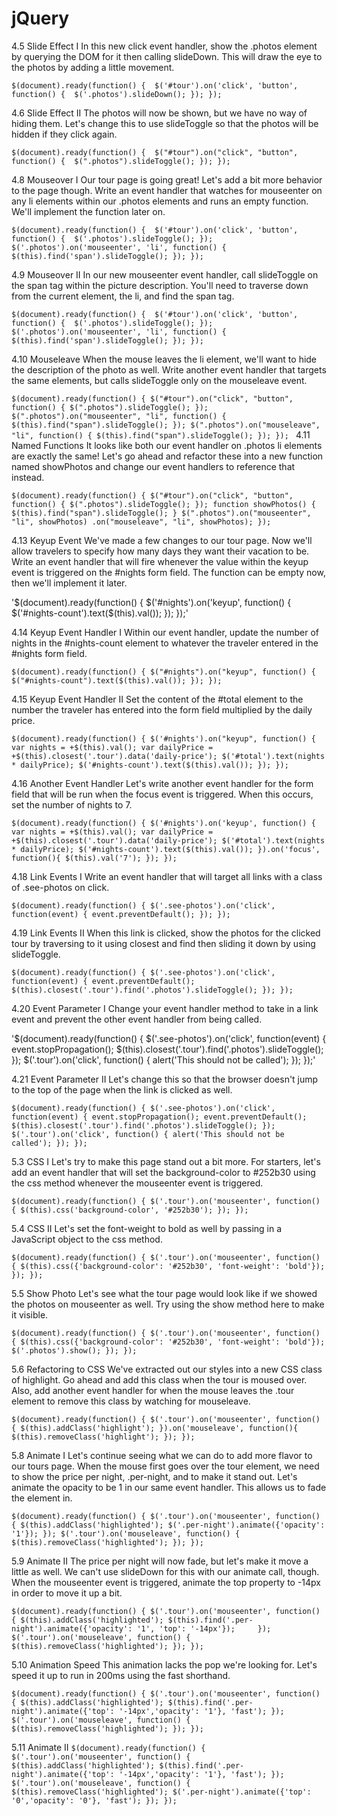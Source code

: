 # jQuery


4.5 Slide Effect I 
In this new click event handler, show the .photos element by querying the DOM for it then calling slideDown. This will draw the eye to the photos by adding a little movement.


`$(document).ready(function() { 
  $('#tour').on('click', 'button', function() { 
    $('.photos').slideDown();
  });
});`

4.6 Slide Effect II
The photos will now be shown, but we have no way of hiding them. Let's change this to use slideToggle so that the photos will be hidden if they click again.



`$(document).ready(function() { 
  $("#tour").on("click", "button", function() { 
    $(".photos").slideToggle();
  });
});`

4.8 Mouseover I
Our tour page is going great! Let's add a bit more behavior to the page though. Write an event handler that watches for mouseenter on any li elements within our .photos elements and runs an empty function. We'll implement the function later on.


`$(document).ready(function() { 
  $('#tour').on('click', 'button', function() { 
    $('.photos').slideToggle();
  });
  $('.photos').on('mouseenter', 'li', function() {
    $(this).find('span').slideToggle();
  });
});`

4.9 Mouseover II 
In our new mouseenter event handler, call slideToggle on the span tag within the picture description. You'll need to traverse down from the current element, the li, and find the span tag.

`$(document).ready(function() { 
  $('#tour').on('click', 'button', function() { 
    $('.photos').slideToggle();
  });
  $('.photos').on('mouseenter', 'li', function() {
    $(this).find('span').slideToggle();
  });
});`

4.10 Mouseleave
When the mouse leaves the li element, we'll want to hide the description of the photo as well. Write another event handler that targets the same elements, but calls slideToggle only on the mouseleave event.

`$(document).ready(function() {
  $("#tour").on("click", "button", function() {
    $(".photos").slideToggle();
  });
  $(".photos").on("mouseenter", "li", function() {
    $(this).find("span").slideToggle();
  });
    $(".photos").on("mouseleave", "li", function() {
    $(this).find("span").slideToggle();
  });
});
`
4.11 Named Functions 
It looks like both our event handler on .photos li elements are exactly the same! Let's go ahead and refactor these into a new function named showPhotos and change our event handlers to reference that instead.

`$(document).ready(function() {
  $("#tour").on("click", "button", function() {
    $(".photos").slideToggle();
  });
  function showPhotos() {
    $(this).find("span").slideToggle();
  }
  $(".photos").on("mouseenter", "li", showPhotos)
              .on("mouseleave", "li", showPhotos);
});`

4.13 Keyup Event 
We've made a few changes to our tour page. Now we'll allow travelers to specify how many days they want their vacation to be. Write an event handler that will fire whenever the value within the keyup event is triggered on the #nights form field. The function can be empty now, then we'll implement it later.

'$(document).ready(function() {
  $('#nights').on('keyup', function() {
     $('#nights-count').text($(this).val());
  });
});'

4.14 Keyup Event Handler I
Within our event handler, update the number of nights in the #nights-count element to whatever the traveler entered in the #nights form field.

`$(document).ready(function() {
  $("#nights").on("keyup", function() {
    $("#nights-count").text($(this).val());
  });
});`

4.15 Keyup Event Handler II 
Set the content of the #total element to the number the traveler has entered into the form field multiplied by the daily price.

`$(document).ready(function() {
  $('#nights').on("keyup", function() {
    var nights = +$(this).val();
    var dailyPrice = +$(this).closest('.tour').data('daily-price');
    $('#total').text(nights * dailyPrice);
    $('#nights-count').text($(this).val());
  });
});`

4.16 Another Event Handler 
Let's write another event handler for the form field that will be run when the focus event is triggered. When this occurs, set the number of nights to 7.


`$(document).ready(function() {
  $('#nights').on('keyup', function() {
    var nights = +$(this).val();
    var dailyPrice = +$(this).closest('.tour').data('daily-price');
    $('#total').text(nights * dailyPrice);
    $('#nights-count').text($(this).val());
  }).on('focus', function(){
    $(this).val('7');
  });
});`


4.18 Link Events I
Write an event handler that will target all links with a class of .see-photos on click.

`$(document).ready(function() {
  $('.see-photos').on('click', function(event) {
    event.preventDefault();
  });
});`

4.19 Link Events II 
When this link is clicked, show the photos for the clicked tour by traversing to it using closest and find then sliding it down by using slideToggle.

`$(document).ready(function() {
  $('.see-photos').on('click', function(event) {
    event.preventDefault();
    $(this).closest('.tour').find('.photos').slideToggle();
  });
});`

4.20 Event Parameter I
Change your event handler method to take in a link event and prevent the other event handler from being called.

'$(document).ready(function() {
  $('.see-photos').on('click', function(event) {
    event.stopPropagation();
    $(this).closest('.tour').find('.photos').slideToggle();
  });
  $('.tour').on('click', function() {
    alert('This should not be called');
  });
});'

4.21 Event Parameter II 
Let's change this so that the browser doesn't jump to the top of the page when the link is clicked as well.

`$(document).ready(function() {
  $('.see-photos').on('click', function(event) {
    event.stopPropagation();
    event.preventDefault();
    $(this).closest('.tour').find('.photos').slideToggle();
  });
  $('.tour').on('click', function() {
    alert('This should not be called');
  });
});`

5.3 CSS I
Let's try to make this page stand out a bit more. For starters, let's add an event handler that will set the background-color to #252b30 using the css method whenever the mouseenter event is triggered.

`$(document).ready(function() {
  $('.tour').on('mouseenter', function() {
    $(this).css('background-color', '#252b30');
  });
});`

5.4 CSS II
Let's set the font-weight to bold as well by passing in a JavaScript object to the css method.

`$(document).ready(function() {
  $('.tour').on('mouseenter', function() {
    $(this).css({'background-color': '#252b30',
                 'font-weight': 'bold'});
  });
});`

5.5 Show Photo 
Let's see what the tour page would look like if we showed the photos on mouseenter as well. Try using the show method here to make it visible.

`$(document).ready(function() {
  $('.tour').on('mouseenter', function() {
    $(this).css({'background-color': '#252b30', 'font-weight': 'bold'});
    $('.photos').show();
  });
});`

5.6 Refactoring to CSS
We've extracted out our styles into a new CSS class of highlight. Go ahead and add this class when the tour is moused over. Also, add another event handler for when the mouse leaves the .tour element to remove this class by watching for mouseleave.

`$(document).ready(function() {
  $('.tour').on('mouseenter', function() {
    $(this).addClass('highlight');
  }).on('mouseleave', function(){
      $(this).removeClass('highlight');
  });
});`

5.8 Animate I
Let's continue seeing what we can do to add more flavor to our tours page. When the mouse first goes over the tour element, we need to show the price per night, .per-night, and to make it stand out. Let's animate the opacity to be 1 in our same event handler. This allows us to fade the element in.


`$(document).ready(function() {
  $('.tour').on('mouseenter', function() {
    $(this).addClass('highlighted');
    $('.per-night').animate({'opacity': '1'});
  });
  $('.tour').on('mouseleave', function() {
    $(this).removeClass('highlighted');
  });
});`

5.9 Animate II 
The price per night will now fade, but let's make it move a little as well. We can't use slideDown for this with our animate call, though. When the mouseenter event is triggered, animate the top property to -14px in order to move it up a bit.

`$(document).ready(function() {
  $('.tour').on('mouseenter', function() {
    $(this).addClass('highlighted');
    $(this).find('.per-night').animate({'opacity': '1', 'top': '-14px'});    
  });
  $('.tour').on('mouseleave', function() {
    $(this).removeClass('highlighted');
  });
});`

5.10 Animation Speed
This animation lacks the pop we're looking for. Let's speed it up to run in 200ms using the fast shorthand.

`$(document).ready(function() {
  $('.tour').on('mouseenter', function() {
    $(this).addClass('highlighted');
    $(this).find('.per-night').animate({'top': '-14px','opacity': '1'}, 'fast');
  });
  $('.tour').on('mouseleave', function() {
    $(this).removeClass('highlighted');
  });
});`

5.11 Animate II
`$(document).ready(function() {
  $('.tour').on('mouseenter', function() {
    $(this).addClass('highlighted');
    $(this).find('.per-night').animate({'top': '-14px','opacity': '1'}, 'fast');
  });
  $('.tour').on('mouseleave', function() {
    $(this).removeClass('highlighted');
    $('.per-night').animate({'top': '0','opacity': '0'}, 'fast');
  });
});`
